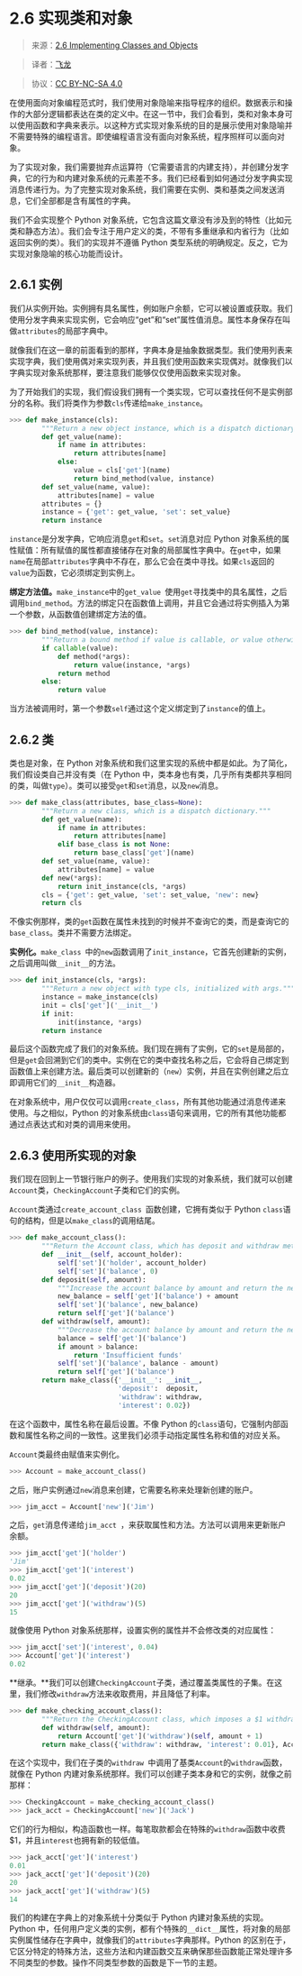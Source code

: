 # 2.6 实现类和对象

> 来源：[2.6   Implementing Classes and Objects](http://www-inst.eecs.berkeley.edu/~cs61a/sp12/book/objects.html#implementing-classes-and-objects)

> 译者：[飞龙](https://github.com/wizardforcel)

> 协议：[CC BY-NC-SA 4.0](http://creativecommons.org/licenses/by-nc-sa/4.0/)

在使用面向对象编程范式时，我们使用对象隐喻来指导程序的组织。数据表示和操作的大部分逻辑都表达在类的定义中。在这一节中，我们会看到，类和对象本身可以使用函数和字典来表示。以这种方式实现对象系统的目的是展示使用对象隐喻并不需要特殊的编程语言。即使编程语言没有面向对象系统，程序照样可以面向对象。

为了实现对象，我们需要抛弃点运算符（它需要语言的内建支持），并创建分发字典，它的行为和内建对象系统的元素差不多。我们已经看到如何通过分发字典实现消息传递行为。为了完整实现对象系统，我们需要在实例、类和基类之间发送消息，它们全部都是含有属性的字典。

我们不会实现整个 Python 对象系统，它包含这篇文章没有涉及到的特性（比如元类和静态方法）。我们会专注于用户定义的类，不带有多重继承和内省行为（比如返回实例的类）。我们的实现并不遵循 Python 类型系统的明确规定。反之，它为实现对象隐喻的核心功能而设计。

## 2.6.1 实例

我们从实例开始。实例拥有具名属性，例如账户余额，它可以被设置或获取。我们使用分发字典来实现实例，它会响应“get”和“set”属性值消息。属性本身保存在叫做`attributes`的局部字典中。

就像我们在这一章的前面看到的那样，字典本身是抽象数据类型。我们使用列表来实现字典，我们使用偶对来实现列表，并且我们使用函数来实现偶对。就像我们以字典实现对象系统那样，要注意我们能够仅仅使用函数来实现对象。

为了开始我们的实现，我们假设我们拥有一个类实现，它可以查找任何不是实例部分的名称。我们将类作为参数`cls`传递给`make_instance`。

```py
>>> def make_instance(cls):
        """Return a new object instance, which is a dispatch dictionary."""
        def get_value(name):
            if name in attributes:
                return attributes[name]
            else:
                value = cls['get'](name)
                return bind_method(value, instance)
        def set_value(name, value):
            attributes[name] = value
        attributes = {}
        instance = {'get': get_value, 'set': set_value}
        return instance
```

`instance`是分发字典，它响应消息`get`和`set`。`set`消息对应 Python 对象系统的属性赋值：所有赋值的属性都直接储存在对象的局部属性字典中。在`get`中，如果`name`在局部`attributes`字典中不存在，那么它会在类中寻找。如果`cls`返回的`value`为函数，它必须绑定到实例上。

**绑定方法值。**`make_instance`中的`get_value `使用`get`寻找类中的具名属性，之后调用`bind_method`。方法的绑定只在函数值上调用，并且它会通过将实例插入为第一个参数，从函数值创建绑定方法的值。

```py
>>> def bind_method(value, instance):
        """Return a bound method if value is callable, or value otherwise."""
        if callable(value):
            def method(*args):
                return value(instance, *args)
            return method
        else:
            return value
```

当方法被调用时，第一个参数`self`通过这个定义绑定到了`instance`的值上。

## 2.6.2 类

类也是对象，在 Python 对象系统和我们这里实现的系统中都是如此。为了简化，我们假设类自己并没有类（在 Python 中，类本身也有类，几乎所有类都共享相同的类，叫做`type`）。类可以接受`get`和`set`消息，以及`new`消息。

```py
>>> def make_class(attributes, base_class=None):
        """Return a new class, which is a dispatch dictionary."""
        def get_value(name):
            if name in attributes:
                return attributes[name]
            elif base_class is not None:
                return base_class['get'](name)
        def set_value(name, value):
            attributes[name] = value
        def new(*args):
            return init_instance(cls, *args)
        cls = {'get': get_value, 'set': set_value, 'new': new}
        return cls
```

不像实例那样，类的`get`函数在属性未找到的时候并不查询它的类，而是查询它的`base_class`。类并不需要方法绑定。

**实例化。**`make_class `中的`new`函数调用了`init_instance`，它首先创建新的实例，之后调用叫做`__init__`的方法。

```py
>>> def init_instance(cls, *args):
        """Return a new object with type cls, initialized with args."""
        instance = make_instance(cls)
        init = cls['get']('__init__')
        if init:
            init(instance, *args)
        return instance
```

最后这个函数完成了我们的对象系统。我们现在拥有了实例，它的`set`是局部的，但是`get`会回溯到它们的类中。实例在它的类中查找名称之后，它会将自己绑定到函数值上来创建方法。最后类可以创建新的（`new`）实例，并且在实例创建之后立即调用它们的`__init__`构造器。

在对象系统中，用户仅仅可以调用`create_class`，所有其他功能通过消息传递来使用。与之相似，Python 的对象系统由`class`语句来调用，它的所有其他功能都通过点表达式和对类的调用来使用。

## 2.6.3 使用所实现的对象

我们现在回到上一节银行账户的例子。使用我们实现的对象系统，我们就可以创建`Account`类，`CheckingAccount`子类和它们的实例。

`Account`类通过`create_account_class `函数创建，它拥有类似于 Python `class`语句的结构，但是以`make_class`的调用结尾。

```py
>>> def make_account_class():
        """Return the Account class, which has deposit and withdraw methods."""
        def __init__(self, account_holder):
            self['set']('holder', account_holder)
            self['set']('balance', 0)
        def deposit(self, amount):
            """Increase the account balance by amount and return the new balance."""
            new_balance = self['get']('balance') + amount
            self['set']('balance', new_balance)
            return self['get']('balance')
        def withdraw(self, amount):
            """Decrease the account balance by amount and return the new balance."""
            balance = self['get']('balance')
            if amount > balance:
                return 'Insufficient funds'
            self['set']('balance', balance - amount)
            return self['get']('balance')
        return make_class({'__init__': __init__,
                           'deposit':  deposit,
                           'withdraw': withdraw,
                           'interest': 0.02})
```

在这个函数中，属性名称在最后设置。不像 Python 的`class`语句，它强制内部函数和属性名称之间的一致性。这里我们必须手动指定属性名称和值的对应关系。

`Account`类最终由赋值来实例化。

```py
>>> Account = make_account_class()
```

之后，账户实例通过`new`消息来创建，它需要名称来处理新创建的账户。

```py
>>> jim_acct = Account['new']('Jim')
```

之后，`get`消息传递给`jim_acct `，来获取属性和方法。方法可以调用来更新账户余额。

```py
>>> jim_acct['get']('holder')
'Jim'
>>> jim_acct['get']('interest')
0.02
>>> jim_acct['get']('deposit')(20)
20
>>> jim_acct['get']('withdraw')(5)
15
```

就像使用 Python 对象系统那样，设置实例的属性并不会修改类的对应属性：

```py
>>> jim_acct['set']('interest', 0.04)
>>> Account['get']('interest')
0.02
```

**继承。**我们可以创建`CheckingAccount`子类，通过覆盖类属性的子集。在这里，我们修改`withdraw`方法来收取费用，并且降低了利率。

```py
>>> def make_checking_account_class():
        """Return the CheckingAccount class, which imposes a $1 withdrawal fee."""
        def withdraw(self, amount):
            return Account['get']('withdraw')(self, amount + 1)
        return make_class({'withdraw': withdraw, 'interest': 0.01}, Account)
```

在这个实现中，我们在子类的`withdraw `中调用了基类`Account`的`withdraw`函数，就像在 Python 内建对象系统那样。我们可以创建子类本身和它的实例，就像之前那样：

```py
>>> CheckingAccount = make_checking_account_class()
>>> jack_acct = CheckingAccount['new']('Jack')
```

它们的行为相似，构造函数也一样。每笔取款都会在特殊的`withdraw`函数中收费 $1，并且`interest`也拥有新的较低值。

```py
>>> jack_acct['get']('interest')
0.01
>>> jack_acct['get']('deposit')(20)
20
>>> jack_acct['get']('withdraw')(5)
14
```

我们的构建在字典上的对象系统十分类似于 Python 内建对象系统的实现。Python 中，任何用户定义类的实例，都有个特殊的`__dict__`属性，将对象的局部实例属性储存在字典中，就像我们的`attributes`字典那样。Python 的区别在于，它区分特定的特殊方法，这些方法和内建函数交互来确保那些函数能正常处理许多不同类型的参数。操作不同类型参数的函数是下一节的主题。
